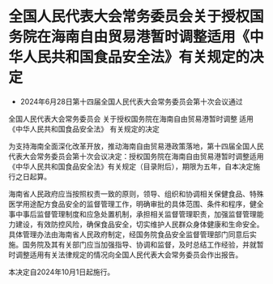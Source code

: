 # 全国人民代表大会常务委员会关于授权国务院在海南自由贸易港暂时调整适用《中华人民共和国食品安全法》有关规定的决定

- 2024年6月28日第十四届全国人民代表大会常务委员会第十次会议通过

<!-- INFO END -->

全国人民代表大会常务委员会 关于授权国务院在海南自由贸易港暂时调整 适用《中华人民共和国食品安全法》 有关规定的决定

为支持海南全面深化改革开放，推动海南自由贸易港政策落地，第十四届全国人民代表大会常务委员会第十次会议决定：授权国务院在海南自由贸易港暂时调整适用《中华人民共和国食品安全法》有关规定（目录附后），期限为五年，自本决定施行之日起算。

海南省人民政府应当按照权责一致的原则，领导、组织和协调相关保健食品、特殊医学用途配方食品安全的监督管理工作，明确审批的具体范围、条件和程序，健全事中事后监督管理制度和应急处置机制，承担相关监督管理职责，加强监督管理能力建设，有效防控风险，确保食品安全，切实维护人民群众身体健康和生命安全。具体管理办法由海南省人民政府制定，经国务院食品安全监督管理部门同意后实施。国务院及其有关部门应当加强指导、协调和监督，及时总结工作经验，并就暂时调整适用有关法律规定的情况向全国人民代表大会常务委员会作出报告。

本决定自2024年10月1日起施行。
